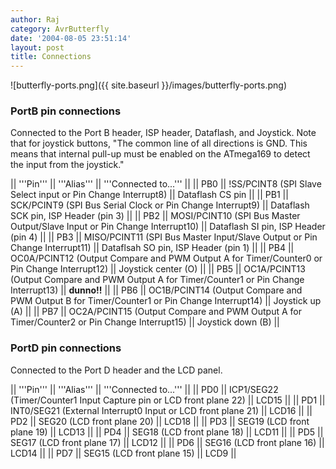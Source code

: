 ```yaml
---
author: Raj
category: AvrButterfly
date: '2004-08-05 23:51:14'
layout: post
title: Connections
---
```


![butterfly-ports.png]({{ site.baseurl }}/images/butterfly-ports.png)

### PortB pin connections

Connected to the Port B header, ISP header, Dataflash, and Joystick. Note that for joystick buttons, "The common line of all directions is GND. This means that internal pull-up must be enabled on the ATmega169 to detect the input from the joystick."

|| '''Pin''' || '''Alias''' || '''Connected to...''' ||
|| PB0 || !SS/PCINT8 (SPI Slave Select input or Pin Change Interrupt8) || Dataflash CS pin  ||
|| PB1 || SCK/PCINT9 (SPI Bus Serial Clock or Pin Change Interrupt9) || Dataflash SCK pin, ISP Header (pin 3) ||
|| PB2 || MOSI/PCINT10 (SPI Bus Master Output/Slave Input or Pin Change Interrupt10) || Dataflash SI pin, ISP Header (pin 4) ||
|| PB3 || MISO/PCINT11 (SPI Bus Master Input/Slave Output or Pin Change Interrupt11) || Dataflsah SO pin, ISP Header (pin 1) ||
|| PB4 || OC0A/PCINT12 (Output Compare and PWM Output A for Timer/Counter0 or Pin Change Interrupt12) || Joystick center (O) ||
|| PB5 || OC1A/PCINT13 (Output Compare and PWM Output A for Timer/Counter1 or Pin Change Interrupt13) || <b>dunno!!</b> ||
|| PB6 || OC1B/PCINT14 (Output Compare and PWM Output B for Timer/Counter1 or Pin Change Interrupt14) || Joystick up (A) ||
|| PB7 || OC2A/PCINT15 (Output Compare and PWM Output A for Timer/Counter2 or Pin  Change Interrupt15) || Joystick down (B) ||

### PortD pin connections

Connected to the Port D header and the LCD panel.

|| '''Pin''' || '''Alias''' || '''Connected to...''' ||
|| PD0 || ICP1/SEG22 (Timer/Counter1 Input Capture pin or LCD front plane 22) || LCD15 ||
|| PD1 || INT0/SEG21 (External Interrupt0 Input or LCD front plane 21) || LCD16 ||
|| PD2 || SEG20 (LCD front plane 20) || LCD18 ||
|| PD3 || SEG19 (LCD front plane 19)  || LCD13 ||
|| PD4 || SEG18 (LCD front plane 18)  || LCD11 ||
|| PD5 || SEG17 (LCD front plane 17)  || LCD12 ||
|| PD6 || SEG16 (LCD front plane 16)  || LCD14 ||
|| PD7 || SEG15 (LCD front plane 15)  || LCD9 ||
